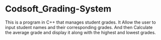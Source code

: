 # Codsoft_Grading-System

This is a program in C++ that manages student grades.
It Allow the user to input student names and their corresponding grades.
And then Calculate the average grade and display it along with the highest and lowest grades.
